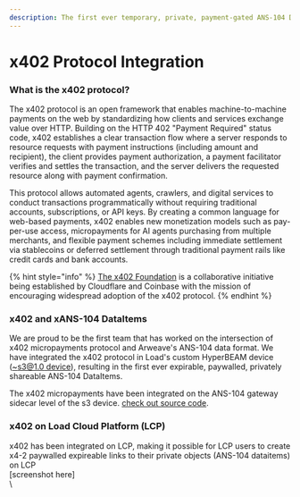 ```yaml
---
description: The first ever temporary, private, payment-gated ANS-104 Dataitems
---
```


# x402 Protocol Integration

### What is the x402 protocol?

The x402 protocol is an open framework that enables machine-to-machine payments on the web by standardizing how clients and services exchange value over HTTP. Building on the HTTP 402 "Payment Required" status code, x402 establishes a clear transaction flow where a server responds to resource requests with payment instructions (including amount and recipient), the client provides payment authorization, a payment facilitator verifies and settles the transaction, and the server delivers the requested resource along with payment confirmation.&#x20;

This protocol allows automated agents, crawlers, and digital services to conduct transactions programmatically without requiring traditional accounts, subscriptions, or API keys. By creating a common language for web-based payments, x402 enables new monetization models such as pay-per-use access, micropayments for AI agents purchasing from multiple merchants, and flexible payment schemes including immediate settlement via stablecoins or deferred settlement through traditional payment rails like credit cards and bank accounts.

{% hint style="info" %}
[The x402 Foundation](https://app.gitbook.com/u/9f5jQHFG1jWXf1Txd6jCIxFWKHD2) is a collaborative initiative being established by Cloudflare and Coinbase with the mission of encouraging widespread adoption of the x402 protocol.
{% endhint %}

### x402 and xANS-104 DataItems

We are proud to be the first team that has worked on the intersection of x402 micropayments protocol and Arweave's ANS-104 data format. We have integrated the x402 protocol in Load's custom HyperBEAM device ([\~s3@1.0 device](../load-hyperbeam/s3-1.0-device.md)), resulting in the first ever expirable, paywalled, privately shareable ANS-104 DataItems.

The x402 micropayments have been integrated on the ANS-104 gateway sidecar level of the s3 device. [check out source code](https://app.gitbook.com/u/9f5jQHFG1jWXf1Txd6jCIxFWKHD2).

### x402 on Load Cloud Platform (LCP)

x402 has been integrated on LCP, making it possible for LCP users to create x4-2 paywalled expireable links to their private objects (ANS-104 dataitems) on LCP\
\[screenshot here]\
\


